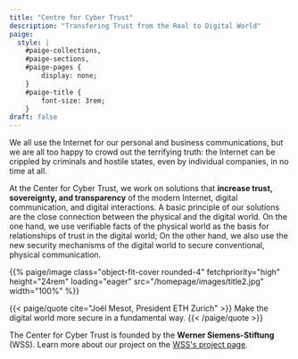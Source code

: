 ```yaml
---
title: "Centre for Cyber Trust"
description: "Transfering Trust from the Real to Digital World"
paige:
  style: |
    #paige-collections,
    #paige-sections,
    #paige-pages {
        display: none;
    }
    #paige-title {
        font-size: 3rem;
    }
draft: false
---
```


We all use the Internet for our personal and business communications, but we are all too happy to crowd out the terrifying truth: the Internet can be crippled by criminals and hostile states, even by individual companies, in no time at all.

At the Center for Cyber Trust, we work on solutions that **increase trust, sovereignty, and transparency** of the modern Internet, digital communication, and digital interactions.
A basic principle of our solutions are the close connection between the physical and the digital world.
On the one hand, we use verifiable facts of the physical world as the basis for
relationships of trust in the digital world; On the other hand, we also use the new security mechanisms
of the digital world to secure conventional, physical communication.

<p>{{% paige/image class="object-fit-cover rounded-4" fetchpriority="high" height="24rem" loading="eager" src="/homepage/images/title2.jpg" width="100%" %}}</p>

{{< paige/quote cite="Joël Mesot, President ETH Zurich" >}}
Make the digital world more secure in a fundamental way.
{{< /paige/quote >}}

The Center for Cyber Trust is founded by the **Werner Siemens-Stiftung** (WSS).
Learn more about our project on the [WSS's project page](https://www.wernersiemens-stiftung.ch/en/projects/cyber-trust).
